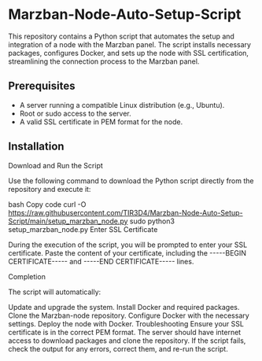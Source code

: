 # Marzban-Node-Auto-Setup-Script
This repository contains a Python script that automates the setup and integration of a node with the Marzban panel. The script installs necessary packages, configures Docker, and sets up the node with SSL certification, streamlining the connection process to the Marzban panel.

## Prerequisites

- A server running a compatible Linux distribution (e.g., Ubuntu).
- Root or sudo access to the server.
- A valid SSL certificate in PEM format for the node.

## Installation

Download and Run the Script

Use the following command to download the Python script directly from the repository and execute it:

bash
Copy code
curl -O https://raw.githubusercontent.com/TIR3D4/Marzban-Node-Auto-Setup-Script/main/setup_marzban_node.py
sudo python3 setup_marzban_node.py
Enter SSL Certificate

During the execution of the script, you will be prompted to enter your SSL certificate. Paste the content of your certificate, including the -----BEGIN CERTIFICATE----- and -----END CERTIFICATE----- lines.

Completion

The script will automatically:

Update and upgrade the system.
Install Docker and required packages.
Clone the Marzban-node repository.
Configure Docker with the necessary settings.
Deploy the node with Docker.
Troubleshooting
Ensure your SSL certificate is in the correct PEM format.
The server should have internet access to download packages and clone the repository.
If the script fails, check the output for any errors, correct them, and re-run the script.
